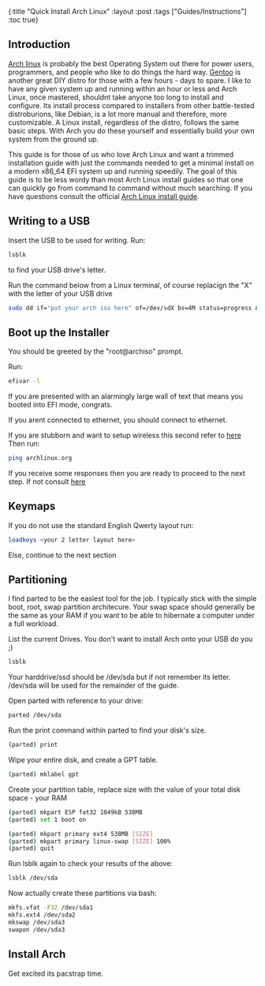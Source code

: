 {:title "Quick Install Arch Linux"
 :layout :post
 :tags  ["Guides/Instructions"]
 :toc true}



## Introduction

[Arch linux](https://www.archlinux.org/) is probably the best Operating System out there for power users, programmers, and people who like to do things the hard way. [Gentoo](https://www.gentoo.org/get-started/about/) is another great DIY distro for those with a few hours - days to spare.  I like to have any given system up and running within an hour or less and Arch Linux, once mastered, shouldnt take anyone too long to install and configure.  Its install process compared to installers from other battle-tested distroburions, like Debian, is a lot more manual and therefore, more customizable.  A Linux install, regardless of the distro, follows the same basic steps.  With Arch you do these yourself and essentially build your own system from the ground up.  

This guide is for those of us who love Arch Linux and want a trimmed installation guide with just the commands needed to get a minimal install on a modern x86_64 EFI system up and running speedily.  The goal of this guide is to be less wordy than most Arch Linux install guides so that one can quickly go from command to command without much searching.  If you have questions consult the official [Arch Linux install guide](https://wiki.archlinux.org/index.php/Installation_guide).





## Writing to a USB

Insert the USB to be used for writing.  Run:

```bash
lsblk
```

to find your USB drive's letter.


Run the command below from a Linux terminal, of course replacign the "X" with the letter of your USB drive

```bash
sudo dd if="put your arch iso here" of=/dev/sdX bs=4M status=progress && sync
```




## Boot up the Installer

You should be greeted by the "root@archiso" prompt.

Run:

```bash
efivar -l
```

If you are presented with an alarmingly large wall of text that means you booted into EFI mode, congrats.

If you arent connected to ethernet, you should connect to ethernet.  

If you are stubborn and want to setup wireless this second refer to [here](https://wiki.archlinux.org/index.php/Wireless_network_configuration)
Then run:

```bash
ping archlinux.org
```

If you receive some responses then you are ready to proceed to the next step.  If not consult [here](https://wiki.archlinux.org/index.php/Network_configuration#Device_driver)




## Keymaps

If you do not use the standard English Qwerty layout run:

```bash
loadkeys <your 2 letter layout here>
```

Else, continue to the next section




## Partitioning

I find parted to be the easiest tool for the job.  I typically stick with the simple boot, root, swap partition architecure.  Your swap space should generally be the same as your RAM if you want to be able to hibernate a computer under a full workload.  

List the current Drives.  You don't want to install Arch onto your USB do you ;)

```bash
lsblk
```

Your harddrive/ssd should be /dev/sda but if not remember its letter.  /dev/sda will be used for the remainder of the guide.

Open parted with reference to your drive:

```bash
parted /dev/sda
```

Run the print command within parted to find your disk's size.

```bash
(parted) print
```

Wipe your entire disk, and create a GPT table.

```bash
(parted) mklabel gpt
```

Create your partition table, replace size with the value of your total disk space - your RAM

```bash
(parted) mkpart ESP fat32 1049kB 538MB
(parted) set 1 boot on

(parted) mkpart primary ext4 538MB [SIZE]
(parted) mkpart primary linux-swap [SIZE] 100%
(parted) quit
```

Run lsblk again to check your results of the above:

```bash
lsblk /dev/sda
```

Now actually create these partitions via bash:

```bash
mkfs.vfat -F32 /dev/sda1
mkfs.ext4 /dev/sda2
mkswap /dev/sda3
swapon /dev/sda3
```




## Install Arch

Get excited its pacstrap time.

```bash
